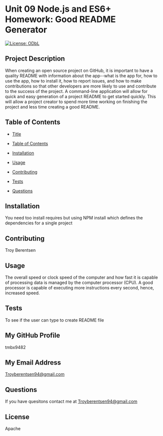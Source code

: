 # Unit 09 Node.js and ES6+ Homework: Good README Generator 
  [![License: ODbL](https://img.shields.io/badge/License-ODbL-blueviolet.svg)](https://opendatacommons.org/licenses/odbl/) 
 
 
## Project Description 
 
 When creating an open source project on GitHub, it is important to have a quality README with information about the app--what is the app for, how to use the app, how to install it, how to report issues, and how to make contributions so that other developers are more likely to use and contribute to the success of the project. A command-line application will allow for quick and easy generation of a project README to get started quickly. This will allow a project creator to spend more time working on finishing the project and less time creating a good README. 
 
 

## Table of Contents

* [Title](#title)

* [Table of Contents](#TableofContents)

* [Installation](#installation)

* [Usage](#usage)

* [Contributing](#contributing)

* [Tests](#tests)

* [Questions](#questions)
## Installation 
 
 You need too install requires but using NPM install which defines the dependencies for a single project 
 
 
## Contributing 
 
 Troy Berentsen 
 
 
## Usage 
 
 The overall speed or clock speed of the computer and how fast it is capable of processing data is managed by the computer processor (CPU). A good processor is capable of executing more instructions every second, hence, increased speed. 
 
 
## Tests 
 
 To see if the user can type to create README file 
 
 
## My GitHub Profile 
 
 tmbx9482 
 
 
## My Email Address 
 
 Troyberentsen94@gmail.com 
 
 
## Questions 
 
 If you have quesitons contact me at Troyberentsen94@gmail.com 
 
 
## License 
 
 Apache 
